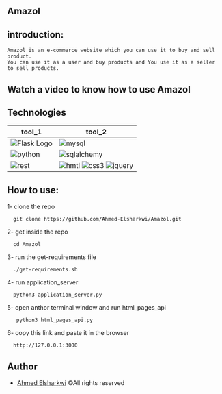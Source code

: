 
## Amazol

## introduction:
    Amazol is an e-commerce website which you can use it to buy and sell product.
    You can use it as a user and buy products and You use it as a seller to sell products.

## Watch a video to know how to use Amazol


## Technologies
| tool_1 | tool_2 |
|--------|--------|
| ![Flask Logo](https://img.shields.io/badge/Flask-000000?style=for-the-badge&logo=flask&logoColor=white) | ![mysql](https://img.shields.io/badge/MySQL-00000F?style=for-the-badge&logo=mysql&logoColor=white) |
| ![python](https://img.shields.io/badge/Python-3776AB?style=for-the-badge&logo=python&logoColor=white)| ![sqlalchemy](https://res.cloudinary.com/lwgatsby/f_auto/www/uploads/2020/01/sqla_logo.png)
| ![rest](https://www.diduenjoy.com/assets/home/integrations/rest-api-logo-860fda312cc922cddb94081c1fb0c0442777b596dbae3fedada2bed7c5232193.png) | ![hmtl](https://img.shields.io/badge/HTML-239120?style=for-the-badge&logo=html5&logoColor=white) ![css3](https://img.shields.io/badge/CSS-239120?&style=for-the-badge&logo=css3&logoColor=white) ![jquery](https://img.shields.io/badge/jQuery-0769AD?style=for-the-badge&logo=jquery&logoColor=white)|

## How to use:
1- clone the repo
```shell
  git clone https://github.com/Ahmed-Elsharkwi/Amazol.git
```

2- get inside the repo
```shell
  cd Amazol
```

3- run the get-requirements file
```shell
  ./get-requirements.sh
```

4- run application_server
```shell
  python3 application_server.py
```

5- open anthor terminal window and run html_pages_api
```shell
   python3 html_pages_api.py
```

6- copy this link and paste it in the browser
```shell
  http://127.0.0.1:3000
```

## Author

- [Ahmed Elsharkwi](https://github.com/Ahmed-Elsharkwi) ©All rights reserved

